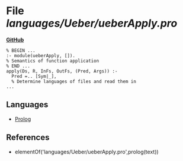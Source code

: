 # File _languages/Ueber/ueberApply.pro_
**[GitHub](https://github.com/softlang/yas/blob/master/languages/Ueber/ueberApply.pro)**
```
% BEGIN ...
:- module(ueberApply, []).
% Semantics of function application
% END ...
apply(Ds, R, InFs, OutFs, (Pred, Args)) :-
  Pred =.. [Sym|_],
  % Determine languages of files and read them in
...
```

## Languages
* [Prolog](../languages/Prolog.md)

## References
* elementOf('languages/Ueber/ueberApply.pro',prolog(text))
